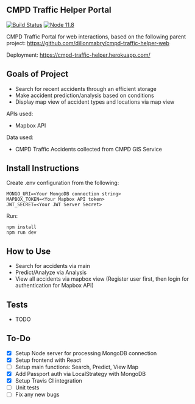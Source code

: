 ## CMPD Traffic Helper Portal
[![Build Status](https://travis-ci.org/dillonmabry/cmpd-traffic-helper-web.svg?branch=master)](https://travis-ci.org/dillonmabry/cmpd-traffic-helper-web)
[![Node 11.8](https://img.shields.io/badge/node-11.8-blue.svg)](https://nodejs.org/en/)

CMPD Traffic Portal for web interactions, based on the following parent project: https://github.com/dillonmabry/cmpd-traffic-helper-web

Deployment: https://cmpd-traffic-helper.herokuapp.com/

## Goals of Project
- Search for recent accidents through an efficient storage
- Make accident prediction/analysis based on conditions
- Display map view of accident types and locations via map view

APIs used:
- Mapbox API

Data used:
- CMPD Traffic Accidents collected from CMPD GIS Service

## Install Instructions
Create .env configuration from the following:
```
MONGO_URI=<Your MongoDB connection string>
MAPBOX_TOKEN=<Your Mapbox API token>
JWT_SECRET=<Your JWT Server Secret>
```
Run:
```
npm install
npm run dev
```

## How to Use
- Search for accidents via main
- Predict/Analyze via Analysis
- View all accidents via mapbox view (Register user first, then login for authentication for Mapbox API)

## Tests
- TODO

## To-Do
- [X] Setup Node server for processing MongoDB connection
- [X] Setup frontend with React
- [ ] Setup main functions: Search, Predict, View Map
- [X] Add Passport auth via LocalStrategy with MongoDB
- [X] Setup Travis CI integration
- [ ] Unit tests
- [ ] Fix any new bugs
